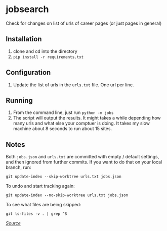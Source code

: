 # jobsearch
Check for changes on list of urls of career pages (or just pages in general)

## Installation
1. clone and cd into the directory
1. `pip install -r requirements.txt`

## Configuration
1. Update the list of urls in the `urls.txt` file. One url per line.

## Running
1. From the command line, just run `python -m jobs`
1. The script will output the results. It might takes a while depending how many urls and what else your comptuer is doing.
It takes my slow machine about 8 seconds to run about 15 sites.

## Notes
Both `jobs.json` and `urls.txt` are committed with empty / default settings, and then ignored from further commits. If you want to do that on your local branch, run:

    git update-index --skip-worktree urls.txt jobs.json

To undo and start tracking again:

    git update-index --no-skip-worktree urls.txt jobs.json
    
To see what files are being skipped:

    git ls-files -v . | grep ^S

_[Source](https://stackoverflow.com/a/39776107/190902)_

